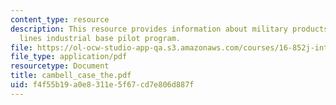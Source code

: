 ```yaml
---
content_type: resource
description: This resource provides information about military products from commercial
  lines industrial base pilot program.
file: https://ol-ocw-studio-app-qa.s3.amazonaws.com/courses/16-852j-integrating-the-lean-enterprise-fall-2005/f4f55b19a0e8311e5f67cd7e806d887f_cambell_case_the.pdf
file_type: application/pdf
resourcetype: Document
title: cambell_case_the.pdf
uid: f4f55b19-a0e8-311e-5f67-cd7e806d887f
---
```


